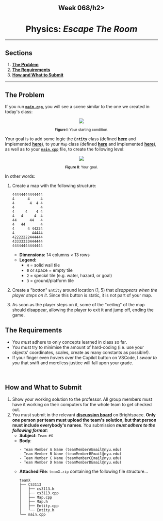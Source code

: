 <h2 align=center>Week 068/h2>

<h1 align=center>Physics: <em>Escape The Room</em></h1>

<!-- <h4 align=center><a href="assets/02-textures.zip">Download The Project's Zip File Here</a><h4> -->

---

## Sections
1. [**The Problem**](#1)
2. [**The Requirements**](#2)
3. [**How and What to Submit**](#3)

---

<a id="1"></a>

## The Problem

If you run [**`main.cpp`**](main.cpp), you will see a scene similar to the one we created in today's class:

<a id="fg-1"></a>

<p align=center>
    <img src="assets/README/start.gif">
    </img>
</p>

<p align=center>
    <sub>
        <strong>Figure I</strong>: Your starting condition.
    </sub>
</p>

Your goal is to add some logic the **`Entity`** class (defined [**here**](CS3113/Entity.h) and implemented [**here**](CS3113/Entity.cpp)), to your `Map` class (defined [**here**](CS3113/Map.h) and implemented [**here**](CS3113/Map.cpp)), as well as to your [**`main.cpp`**](main.cpp) file, to create the following level:

<a id="fg-2"></a>

<p align=center>
    <img src="assets/README/end.gif">
    </img>
</p>

<p align=center>
    <sub>
        <strong>Figure II</strong>: Your goal.
    </sub>
</p>

In other words:

1. Create a map with the following structure:
    ```
    44444444444444
    4      4     4
    4       4  4 4
    4            4
    4     4    4 4
    4   4     4  4
    44      44   4
    4   44       4
    4      4 44224
    4        44444
    42222222444444
    43333333444444
    44444444444444
    ```

    - **Dimensions:** 14 columns × 13 rows
    - **Legend:**
        - `4` = solid wall tile
        - `0` or space = empty tile
        - `2` = special tile (e.g. water, hazard, or goal)
        - `3` = ground/platform tile
2. Create a "botton" `Entity` around location (1, 5) that _disappears when the player steps on it_. Since this button is static, it is not part of your map.
3. As soon as the player steps on it, some of the "ceiling" of the map should disappear, allowing the player to exit it and jump off, ending the game.

<a id="2"></a>

## The Requirements

- You _must_ adhere to only concepts learned in class so far.
- You must try to minimise the amount of hard-coding (i.e. use your objects' coordinates, scales, create as many constants as possible!).
- If your finger even _hovers_ over the Copilot button on VSCode, I _swear to you_ that swift and merciless justice will fall upon your grade.

<br>

<a id="3"></a>

## How and What to Submit

1. Show your working solution to the professor. All group members must have it working on their computers for the whole team to get checked out.
2. You must submit in the relevant [**discussion board**](https://brightspace.nyu.edu/d2l/le/501465/discussions/topics/574634/View) on Brightspace. **Only one person per team must upload the team's solution, but that person must include everybody's names**. You submission ***must adhere to the following format***:
    - **Subject**: `Team #X`
    - **Body**: 
        ```
        - Team Member A Name (teamMemberAEmail@nyu.edu)
        - Team Member B Name (teamMemberBEmail@nyu.edu)
        - Team Member C Name (teamMemberCEmail@nyu.edu)
        - Team Member D Name (teamMemberDEmail@nyu.edu)
        ```
    - **Attached File**: `teamX.zip` containing the following file structure...
        ```
        teamX
        ├── CS3113
        │   ├── cs3113.h
        │   ├── cs3113.cpp
        │   ├── Map.cpp
        │   ├── Map.h
        │   ├── Entity.cpp
        │   └── Entity.h
        └── main.cpp
        ```